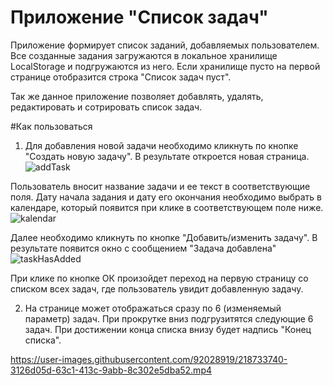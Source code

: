 # Приложение "Список задач"
Приложение формирует список заданий, добавляемых пользователем. Все созданные задания загружаются в локальное хранилище LocalStorage и подгружаются из него.
Если хранилище пусто на первой странице отобразится строка "Список задач пуст". 



Так же данное приложение позволяет добавлять, удалять, редактировать и сотрировать список задач.

#Как пользоваться
1. Для добавления новой задачи необходимо кликнуть по кнопке "Создать новую задачу". В результате откроется новая страница.
![addTask](https://user-images.githubusercontent.com/92028919/218726428-a1455e29-fb99-4a1e-b400-40473c31fc04.JPG)

Пользователь вносит название задачи и ее текст в соответствующие поля. Дату начала задания и дату его окончания необходимо выбрать в календаре, который появится при клике в соответствующем поле ниже.
![kalendar](https://user-images.githubusercontent.com/92028919/218728110-6d04c597-731e-40a7-87f9-c1916514e148.JPG)

Далее необходимо кликнуть по кнопке "Добавить/изменить задачу". В результате появится окно с сообщением "Задача добавлена"
![taskHasAdded](https://user-images.githubusercontent.com/92028919/218729047-e52c2d28-3d8c-4132-8c15-575eb4f2407d.JPG)

При клике по кнопке ОК произойдет переход на первую страницу со списком всех задач, где пользователь увидит добавленную задачу.



2. На странице может отображаться сразу по 6 (изменяемый параметр) задач. При прокрутке вниз подгрузитятся следующие 6 задач. При достижении конца списка внизу будет надпись "Конец списка".

https://user-images.githubusercontent.com/92028919/218733740-3126d05d-63c1-413c-9abb-8c302e5dba52.mp4



